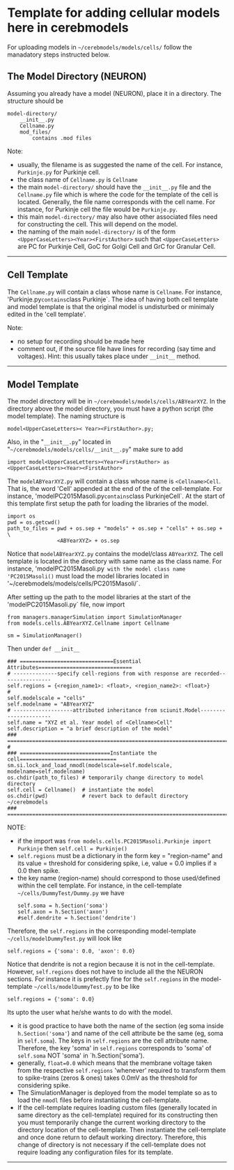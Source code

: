 # Template for adding cellular models here in cerebmodels

For uploading models in `~/cerebmodels/models/cells/` follow the manadatory steps instructed below.

## The Model Directory (NEURON)

Assuming you already have a model (NEURON), place it in a directory. The structure should be
```
model-directory/
    __init__.py
    Cellname.py
    mod_files/
        contains .mod files
```

Note:

* usually, the filename <Cellname> is as suggested the name of the cell. For instance, `Purkinje.py` for Purkinje cell.
* the class name of `Cellname.py` is `Cellname`
* the main `model-directory/` should have the `__init__.py` file and the `Cellname.py` file which is where the code for the template of the cell is located. Generally, the file name corresponds with the cell name. For instance, for Purkinje cell the file would be `Purkinje.py`. 
* this main `model-directory/` may also have other associated files need for constructing the cell. This will depend on the model.
* the naming of the main `model-directory/` is of the form
  ```<UpperCaseLetters><Year><FirstAuthor>```
such that `<UpperCaseLetters>` are PC for Purkinje Cell, GoC for Golgi Cell and GrC for Granular Cell.
---

## Cell Template

The `Cellname.py` will contain a class whose name is `Cellname`. For instance, 'Purkinje.py` contains `class Purkinje`. The idea of having both cell template and model template is that the original model is undisturbed or minimaly edited in the 'cell template'.

Note:

* no setup for recording should be made here
* comment out, if the source file have lines for recording (say time and voltages). Hint: this usually takes place under `__init__` method.
---

## Model Template

The model directory will be in `~/cerebmodels/models/cells/ABYearXYZ`. In the directory above the model directory, you must have a python script (the model template). The naming structure is
```
model<UpperCaseLetters>< Year><FirstAuthor>.py;
```
Also, in the "`__init__.py`" located in "`~/cerebmodels/models/cells/__init__.py`" make sure to add
```
import model<UpperCaseLetters><Year><FirstAuthor> as <UpperCaseLetters><Year><FirstAuthor>
```

The `modelABYearXYZ.py` will contain a class whose name is `<Cellname>Cell`. That is, the word 'Cell' appended at the end of the <Cellname> of the cell-template. For instance, 'modelPC2015Masoli.py` contains `class PurkinjeCell`. At the start of this template first setup the path for loading the libraries of the model.
```
import os
pwd = os.getcwd()
path_to_files = pwd + os.sep + "models" + os.sep + "cells" + os.sep + \
                <ABYearXYZ> + os.sep
```
Notice that `modelABYearXYZ.py` contains the model/class `ABYearXYZ`. The cell template is located in the directory with same name as the class name. For instance, 'modelPC2015Masoli.py` with the model class name 'PC2015Masoli()` must load the model libraries located in '~/cerebmodels/models/cells/PC2015Masoli/`.

After setting up the path to the model libraries at the start of the 'modelPC2015Masoli.py` file, now import
```
from managers.managerSimulation import SimulationManager
from models.cells.ABYearXYZ.Cellname import Cellname

sm = SimulationManager()
```
Then under `def __init__`
```
### ==============================Essential Attributes==============================
# --------------specify cell-regions from with response are recorded----------------
self.regions = {<region_name1>: <float>, <region_name2>: <float>}
#
self.modelscale = "cells"
self.modelname = "ABYearXYZ"
# -------------------attributed inheritance from sciunit.Model----------------------
self.name = "XYZ et al. Year model of <Cellname>Cell"
self.description = "a brief description of the model"
### ================================================================================
#
### =============================Instantiate the cell===============================
sm.si.lock_and_load_nmodl(modelscale=self.modelscale, modelname=self.modelname)
os.chdir(path_to_files) # temporarily change directory to model directory
self.cell = Cellname()  # instantiate the model
os.chdir(pwd)           # revert back to default directory ~/cerebmodels
### ================================================================================
```

NOTE:

* if the import was `from models.cells.PC2015Masoli.Purkinje import Purkinje` then
  ```self.cell = Purkinje()```
* `self.regions` must be a dictionary in the form key = "region-name" and its value = threshold for considering spike, i.e, value = 0.0 implies if &geq; 0.0 then spike.
* the key name (region-name) should correspond to those used/defined within the cell template. For instance, in the cell-template `~/cells/DummyTest/Dummy.py` we have
  ```
  self.soma = h.Section('soma')
  self.axon = h.Section('axon')
  #self.dendrite = h.Section('dendrite')
  ```
Therefore, the `self.regions` in the corresponding model-template `~/cells/modelDummyTest.py` will look like
  ```
  self.regions = {'soma': 0.0, 'axon': 0.0}
  ```
Notice that dendrite is not a region because it is not in the cell-template. However, `self.regions` does not have to include all the the NEURON sections. For instance it is prefectly fine for the `self.regions` in the model-template `~/cells/modelDummyTest.py` to be like
  ```
  self.regions = {'soma': 0.0}
  ```
Its upto the user what he/she wants to do with the model.
* it is good practice to have both the name of the section (eg soma inside `h.Section('soma'`) and name of the cell attribute be the same (eg, soma in `self.soma`). The keys in `self.regions` are the cell attribute name. Therefore, the key 'soma' in `self.regions` corresponds to 'soma' of `self.soma` NOT 'soma' in `h.Section('soma').
* generally, `float=0.0` which means that the membrane voltage taken from the respective `self.regions` 'whenever' required to transform them to spike-trains (zeros & ones) takes 0.0mV as the threshold for considering spike.
* The SimulationManager is deployed from the model template so as to load the `nmodl` files before instantiating the cell-template.
* If the cell-template requires loading custom files (generally located in same directory as the cell-template) required for its constructing then you must temporarily change the current working directory to the directory location of the cell-template. Then instantiate the cell-template and once done return to default working directory. Therefore, this change of directory is not necessary if the cell-template does not require loading any configuration files for its template.
---

